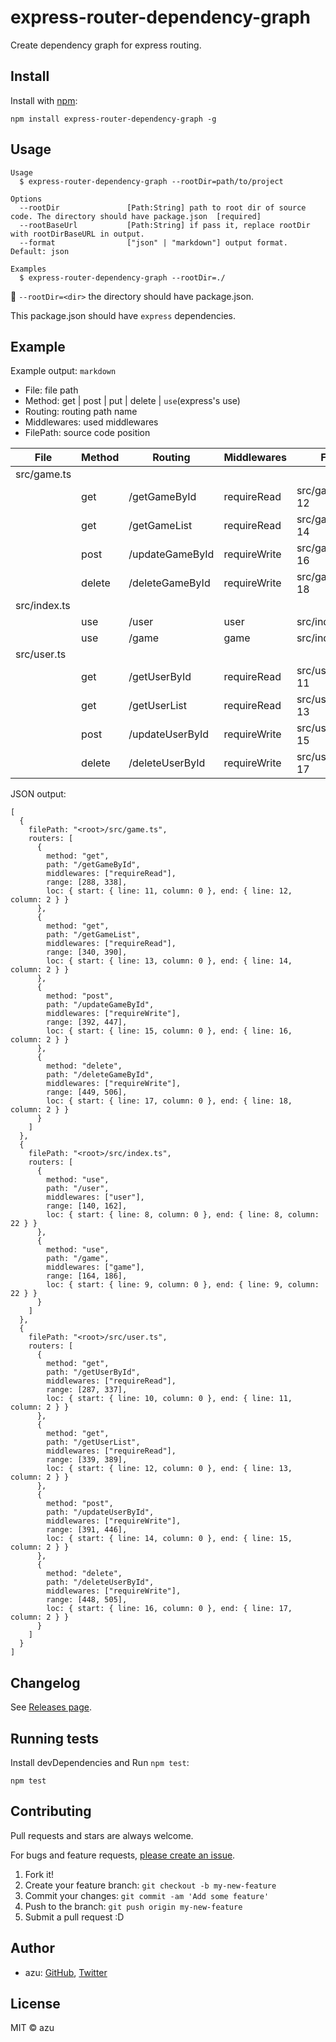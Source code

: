 # express-router-dependency-graph

Create dependency graph for express routing.

## Install

Install with [npm](https://www.npmjs.com/):

    npm install express-router-dependency-graph -g

## Usage

    Usage
      $ express-router-dependency-graph --rootDir=path/to/project
 
    Options
      --rootDir               [Path:String] path to root dir of source code. The directory should have package.json  [required]
      --rootBaseUrl           [Path:String] if pass it, replace rootDir with rootDirBaseURL in output.
      --format                ["json" | "markdown"] output format. Default: json

    Examples
      $ express-router-dependency-graph --rootDir=./

:memo: `--rootDir=<dir>` the directory should have package.json.

This package.json should have `express` dependencies.

## Example

Example output: `markdown`

- File: file path
- Method: get | post | put | delete | `use`(express's use)
- Routing: routing path name
- Middlewares: used middlewares
- FilePath: source code position

| File         | Method | Routing         | Middlewares  | FilePath           |
| ------------ | ------ | --------------- | ------------ | ------------------ |
| src/game.ts  |        |                 |              |                    |
|              | get    | /getGameById    | requireRead  | src/game.ts#L11-12 |
|              | get    | /getGameList    | requireRead  | src/game.ts#L13-14 |
|              | post   | /updateGameById | requireWrite | src/game.ts#L15-16 |
|              | delete | /deleteGameById | requireWrite | src/game.ts#L17-18 |
| src/index.ts |        |                 |              |                    |
|              | use    | /user           | user         | src/index.ts#L8-8  |
|              | use    | /game           | game         | src/index.ts#L9-9  |
| src/user.ts  |        |                 |              |                    |
|              | get    | /getUserById    | requireRead  | src/user.ts#L10-11 |
|              | get    | /getUserList    | requireRead  | src/user.ts#L12-13 |
|              | post   | /updateUserById | requireWrite | src/user.ts#L14-15 |
|              | delete | /deleteUserById | requireWrite | src/user.ts#L16-17 |`

JSON output:

```json5
[
  {
    filePath: "<root>/src/game.ts",
    routers: [
      {
        method: "get",
        path: "/getGameById",
        middlewares: ["requireRead"],
        range: [288, 338],
        loc: { start: { line: 11, column: 0 }, end: { line: 12, column: 2 } }
      },
      {
        method: "get",
        path: "/getGameList",
        middlewares: ["requireRead"],
        range: [340, 390],
        loc: { start: { line: 13, column: 0 }, end: { line: 14, column: 2 } }
      },
      {
        method: "post",
        path: "/updateGameById",
        middlewares: ["requireWrite"],
        range: [392, 447],
        loc: { start: { line: 15, column: 0 }, end: { line: 16, column: 2 } }
      },
      {
        method: "delete",
        path: "/deleteGameById",
        middlewares: ["requireWrite"],
        range: [449, 506],
        loc: { start: { line: 17, column: 0 }, end: { line: 18, column: 2 } }
      }
    ]
  },
  {
    filePath: "<root>/src/index.ts",
    routers: [
      {
        method: "use",
        path: "/user",
        middlewares: ["user"],
        range: [140, 162],
        loc: { start: { line: 8, column: 0 }, end: { line: 8, column: 22 } }
      },
      {
        method: "use",
        path: "/game",
        middlewares: ["game"],
        range: [164, 186],
        loc: { start: { line: 9, column: 0 }, end: { line: 9, column: 22 } }
      }
    ]
  },
  {
    filePath: "<root>/src/user.ts",
    routers: [
      {
        method: "get",
        path: "/getUserById",
        middlewares: ["requireRead"],
        range: [287, 337],
        loc: { start: { line: 10, column: 0 }, end: { line: 11, column: 2 } }
      },
      {
        method: "get",
        path: "/getUserList",
        middlewares: ["requireRead"],
        range: [339, 389],
        loc: { start: { line: 12, column: 0 }, end: { line: 13, column: 2 } }
      },
      {
        method: "post",
        path: "/updateUserById",
        middlewares: ["requireWrite"],
        range: [391, 446],
        loc: { start: { line: 14, column: 0 }, end: { line: 15, column: 2 } }
      },
      {
        method: "delete",
        path: "/deleteUserById",
        middlewares: ["requireWrite"],
        range: [448, 505],
        loc: { start: { line: 16, column: 0 }, end: { line: 17, column: 2 } }
      }
    ]
  }
]
```

## Changelog

See [Releases page](https://github.com/azu/express-router-dependency-graph/releases).

## Running tests

Install devDependencies and Run `npm test`:

    npm test

## Contributing

Pull requests and stars are always welcome.

For bugs and feature requests, [please create an issue](https://github.com/azu/express-router-dependency-graph/issues).

1. Fork it!
2. Create your feature branch: `git checkout -b my-new-feature`
3. Commit your changes: `git commit -am 'Add some feature'`
4. Push to the branch: `git push origin my-new-feature`
5. Submit a pull request :D

## Author

- azu: [GitHub](https://github.com/azu), [Twitter](https://twitter.com/azu_re)

## License

MIT © azu
